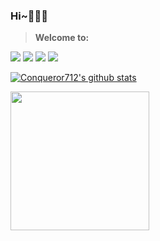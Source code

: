 ### Hi~🤗🤗🤗

> **Welcome to:**

[![](https://img.shields.io/badge/个人主页-@落雨乄天珀夜-green.svg)](conqueror712.github.io) [![](https://img.shields.io/badge/个人博客-@Conqueror712-blue.svg)](https://juejin.cn/user/1297878069809725/posts) [![](https://img.shields.io/badge/个人主页-@Conqueror712-black.svg)](https://github.com/Conqueror712) [![](https://img.shields.io/badge/Bilibili-@落雨乄天珀夜-pink.svg)](https://space.bilibili.com/57089326/video)

<!--
**Conqueror712/Conqueror712** is a ✨ _special_ ✨ repository because its `README.md` (this file) appears on your GitHub profile.

Here are some ideas to get you started:

- 🔭 I’m currently working on ...
- 🌱 I’m currently learning ...
- 👯 I’m looking to collaborate on ...
- 🤔 I’m looking for help with ...
- 💬 Ask me about ...
- 📫 How to reach me: ...
- 😄 Pronouns: ...
- ⚡ Fun fact: ...
-->
<!--
<div align="left"><img height="200px" src="https://github-readme-stats.vercel.app/api?username=Conqueror712&hide_title=true&hide_border=true&show_icons=trueline_height=21&text_color=000&icon_color=000&bg_color=0,ea6161,ffc64d,fffc4d,52fa5a&theme=blue-green" /></div>
-->

[![Conqueror712's github stats](https://github-readme-stats.vercel.app/api?username=Conqueror712&theme=gotham)](https://github.com/anuraghazra/github-readme-stats)

<div align="left"><img height="222px" src="https://github-readme-stats.vercel.app/api/top-langs/?username=Conqueror712&hide_title=true&hide_border=true&layout=compact&langs_count=6&text_color=000&icon_color=fff&bg_color=0,52fa5a,4dfcff,c64dff&theme=gotham" /></div>

